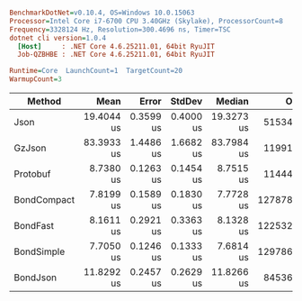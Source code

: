 ``` ini

BenchmarkDotNet=v0.10.4, OS=Windows 10.0.15063
Processor=Intel Core i7-6700 CPU 3.40GHz (Skylake), ProcessorCount=8
Frequency=3328124 Hz, Resolution=300.4696 ns, Timer=TSC
dotnet cli version=1.0.4
  [Host]     : .NET Core 4.6.25211.01, 64bit RyuJIT
  Job-QZBHBE : .NET Core 4.6.25211.01, 64bit RyuJIT

Runtime=Core  LaunchCount=1  TargetCount=20  
WarmupCount=3  

```
 |      Method |       Mean |     Error |    StdDev |     Median |      Op/s | Scaled | ScaledSD | Rank |   Size |  Gen 0 | Allocated |
 |------------ |-----------:|----------:|----------:|-----------:|----------:|-------:|---------:|-----:|-------:|-------:|----------:|
 |        Json | 19.4044 us | 0.3599 us | 0.4000 us | 19.3273 us |  51534.74 |   2.22 |     0.06 |    6 | 3,83kb | 2.1240 |      0 GB |
 |      GzJson | 83.3933 us | 1.4486 us | 1.6682 us | 83.7984 us |  11991.37 |   9.55 |     0.24 |    7 | 2,07kb | 3.0762 |      0 GB |
 |    Protobuf |  8.7380 us | 0.1263 us | 0.1454 us |  8.7515 us |  114442.4 |   1.00 |     0.00 |    4 | 3,71kb | 0.8270 |      0 GB |
 | BondCompact |  7.8199 us | 0.1589 us | 0.1830 us |  7.7728 us | 127878.33 |   0.90 |     0.03 |    2 | 3,62kb | 0.7874 |      0 GB |
 |    BondFast |  8.1611 us | 0.2921 us | 0.3363 us |  8.1328 us | 122532.26 |   0.93 |     0.04 |    3 | 3,62kb | 0.7477 |      0 GB |
 |  BondSimple |  7.7050 us | 0.1246 us | 0.1333 us |  7.6814 us | 129786.23 |   0.88 |     0.02 |    1 | 3,91kb | 0.8423 |      0 GB |
 |    BondJson | 11.8292 us | 0.2457 us | 0.2629 us | 11.8266 us |  84536.84 |   1.35 |     0.04 |    5 | 3,82kb | 2.1851 |      0 GB |
